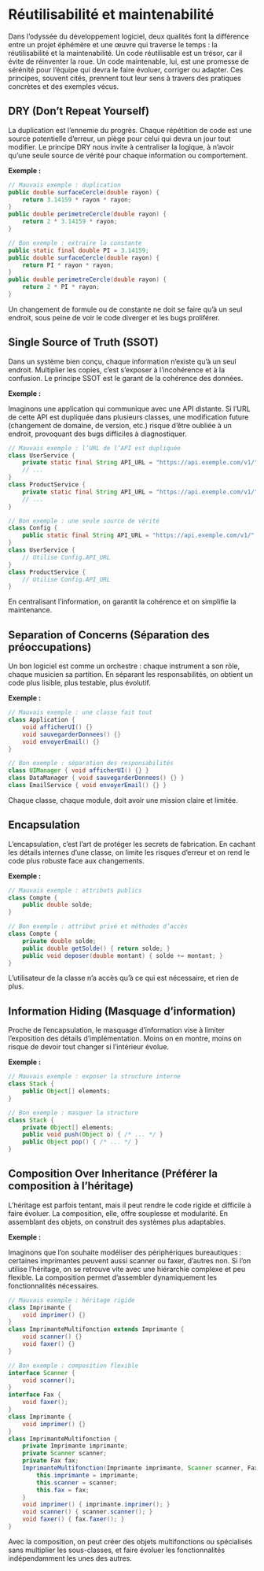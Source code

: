 # Réutilisabilité et maintenabilité

Dans l’odyssée du développement logiciel, deux qualités font la différence entre un projet éphémère et une œuvre qui traverse le temps : la réutilisabilité et la maintenabilité. Un code réutilisable est un trésor, car il évite de réinventer la roue. Un code maintenable, lui, est une promesse de sérénité pour l’équipe qui devra le faire évoluer, corriger ou adapter. Ces principes, souvent cités, prennent tout leur sens à travers des pratiques concrètes et des exemples vécus.

## DRY (Don’t Repeat Yourself)

La duplication est l’ennemie du progrès. Chaque répétition de code est une source potentielle d’erreur, un piège pour celui qui devra un jour tout modifier. Le principe DRY nous invite à centraliser la logique, à n’avoir qu’une seule source de vérité pour chaque information ou comportement.

**Exemple :**

```java
// Mauvais exemple : duplication
public double surfaceCercle(double rayon) {
    return 3.14159 * rayon * rayon;
}
public double perimetreCercle(double rayon) {
    return 2 * 3.14159 * rayon;
}

// Bon exemple : extraire la constante
public static final double PI = 3.14159;
public double surfaceCercle(double rayon) {
    return PI * rayon * rayon;
}
public double perimetreCercle(double rayon) {
    return 2 * PI * rayon;
}
```

Un changement de formule ou de constante ne doit se faire qu’à un seul endroit, sous peine de voir le code diverger et les bugs proliférer.


## Single Source of Truth (SSOT)

Dans un système bien conçu, chaque information n’existe qu’à un seul endroit. Multiplier les copies, c’est s’exposer à l’incohérence et à la confusion. Le principe SSOT est le garant de la cohérence des données.

**Exemple :**

Imaginons une application qui communique avec une API distante. Si l’URL de cette API est dupliquée dans plusieurs classes, une modification future (changement de domaine, de version, etc.) risque d’être oubliée à un endroit, provoquant des bugs difficiles à diagnostiquer.

```java
// Mauvais exemple : l’URL de l’API est dupliquée
class UserService {
    private static final String API_URL = "https://api.exemple.com/v1/";
    // ...
}
class ProductService {
    private static final String API_URL = "https://api.exemple.com/v1/";
    // ...
}

// Bon exemple : une seule source de vérité
class Config {
    public static final String API_URL = "https://api.exemple.com/v1/";
}
class UserService {
    // Utilise Config.API_URL
}
class ProductService {
    // Utilise Config.API_URL
}
```

En centralisant l’information, on garantit la cohérence et on simplifie la maintenance.


## Separation of Concerns (Séparation des préoccupations)

Un bon logiciel est comme un orchestre : chaque instrument a son rôle, chaque musicien sa partition. En séparant les responsabilités, on obtient un code plus lisible, plus testable, plus évolutif.

**Exemple :**

```java
// Mauvais exemple : une classe fait tout
class Application {
    void afficherUI() {}
    void sauvegarderDonnees() {}
    void envoyerEmail() {}
}

// Bon exemple : séparation des responsabilités
class UIManager { void afficherUI() {} }
class DataManager { void sauvegarderDonnees() {} }
class EmailService { void envoyerEmail() {} }
```

Chaque classe, chaque module, doit avoir une mission claire et limitée.


## Encapsulation

L’encapsulation, c’est l’art de protéger les secrets de fabrication. En cachant les détails internes d’une classe, on limite les risques d’erreur et on rend le code plus robuste face aux changements.

**Exemple :**

```java
// Mauvais exemple : attributs publics
class Compte {
    public double solde;
}

// Bon exemple : attribut privé et méthodes d’accès
class Compte {
    private double solde;
    public double getSolde() { return solde; }
    public void deposer(double montant) { solde += montant; }
}
```

L’utilisateur de la classe n’a accès qu’à ce qui est nécessaire, et rien de plus.


## Information Hiding (Masquage d’information)

Proche de l’encapsulation, le masquage d’information vise à limiter l’exposition des détails d’implémentation. Moins on en montre, moins on risque de devoir tout changer si l’intérieur évolue.

**Exemple :**

```java
// Mauvais exemple : exposer la structure interne
class Stack {
    public Object[] elements;
}

// Bon exemple : masquer la structure
class Stack {
    private Object[] elements;
    public void push(Object o) { /* ... */ }
    public Object pop() { /* ... */ }
}
```


## Composition Over Inheritance (Préférer la composition à l’héritage)

L’héritage est parfois tentant, mais il peut rendre le code rigide et difficile à faire évoluer. La composition, elle, offre souplesse et modularité. En assemblant des objets, on construit des systèmes plus adaptables.

**Exemple :**

Imaginons que l’on souhaite modéliser des périphériques bureautiques : certaines imprimantes peuvent aussi scanner ou faxer, d’autres non. Si l’on utilise l’héritage, on se retrouve vite avec une hiérarchie complexe et peu flexible. La composition permet d’assembler dynamiquement les fonctionnalités nécessaires.

```java
// Mauvais exemple : héritage rigide
class Imprimante {
    void imprimer() {}
}
class ImprimanteMultifonction extends Imprimante {
    void scanner() {}
    void faxer() {}
}

// Bon exemple : composition flexible
interface Scanner {
    void scanner();
}
interface Fax {
    void faxer();
}
class Imprimante {
    void imprimer() {}
}
class ImprimanteMultifonction {
    private Imprimante imprimante;
    private Scanner scanner;
    private Fax fax;
    ImprimanteMultifonction(Imprimante imprimante, Scanner scanner, Fax fax) {
        this.imprimante = imprimante;
        this.scanner = scanner;
        this.fax = fax;
    }
    void imprimer() { imprimante.imprimer(); }
    void scanner() { scanner.scanner(); }
    void faxer() { fax.faxer(); }
}
```

Avec la composition, on peut créer des objets multifonctions ou spécialisés sans multiplier les sous-classes, et faire évoluer les fonctionnalités indépendamment les unes des autres.
